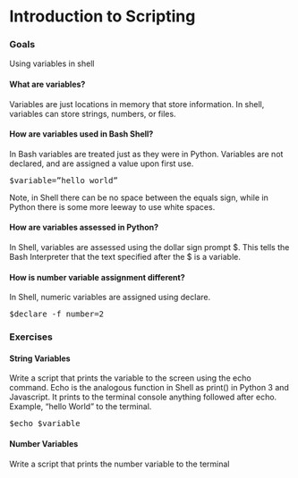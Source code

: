 <h1>Introduction to Scripting</h1>

<h3>Goals</h3>

<p>
Using variables in shell
</p>

<h4>What are variables?</h4>
<p>Variables are just locations in memory that store information.  In shell, variables can store strings, numbers, or files.</p>


<h4>How are variables used in Bash Shell?</h4>
<p>In Bash variables are treated just as they were in Python.  Variables are not declared, and are assigned a value upon first use.</p>

<pre>
$variable=”hello world”
</pre>

<p>
Note, in Shell there can be no space between the equals sign, while in Python there is some more leeway to use white spaces.
</p>					

<h4>How are variables assessed in Python?</h4>

<p>In Shell, variables are assessed using the dollar sign prompt $.  This tells the Bash Interpreter that the text specified after the $ is a variable.</p>

<h4>How is number variable assignment different?</h4>

<p>In Shell, numeric variables are assigned using declare.</p>

<pre>
$declare -f number=2
</pre>

<h3>Exercises</h3>

<h4>String Variables</h4>

<p>
Write a script that prints the variable to the screen using the echo command.  Echo is the analogous function in Shell as print() in Python 3 and Javascript.  It prints to the terminal console anything followed after echo.  Example, “hello World” to the terminal.
</p>
	
<pre>
$echo $variable
</pre>

<h4>Number Variables</h4>

<p>Write a script that prints the number variable to the terminal</p>


